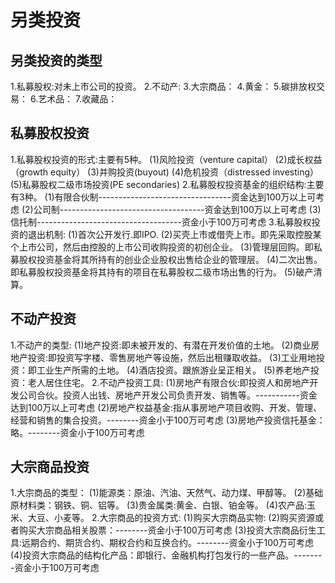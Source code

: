 # 另类投资

## 另类投资的类型
1.私募股权:对未上市公司的投资。
2.不动产:
3.大宗商品：
4.黄金：
5.碳排放权交易：
6.艺术品：
7.收藏品：

## 私募股权投资
1.私募股权投资的形式:主要有5种。
  (1)风险投资（venture capital）
  (2)成长权益（growth equity）
  (3)并购投资(buyout)
  (4)危机投资（distressed investing）
  (5)私募股权二级市场投资(PE secondaries)
2.私募股权投资基金的组织结构:主要有3种。
  (1)有限合伙制---------------------------------资金达到100万以上可考虑
  (2)公司制------------------------------------资金达到100万以上可考虑
  (3)信托制------------------------------------资金小于100万可考虑
3.私募股权投资的退出机制:
  (1)首次公开发行.即IPO.
  (2)买壳上市或借壳上市。即先采取控股某个上市公司，然后由控股的上市公司收购投资的初创企业。
  (3)管理层回购。即私募股权投资基金将其所持有的创业企业股权出售给企业的管理层。
  (4)二次出售。即私募股权投资基金将其持有的项目在私募股权二级市场出售的行为。
  (5)破产清算。

## 不动产投资
1.不动产的类型:
  (1)地产投资:即未被开发的、有潜在开发价值的土地。
  (2)商业房地产投资:即投资写字楼、零售房地产等设施，然后出租赚取收益。
  (3)工业用地投资：即工业生产所需的土地。
  (4)酒店投资。跟旅游业呈正相关。
  (5)养老地产投资：老人居住住宅。
2.不动产投资工具:
  (1)房地产有限合伙:即投资人和房地产开发公司合伙。投资人出钱、房地产开发公司负责开发、销售等。-----------资金达到100万以上可考虑
  (2)房地产权益基金:指从事房地产项目收购、开发、管理、经营和销售的集合投资。--------资金小于100万可考虑
  (3)房地产投资信托基金：略。--------资金小于100万可考虑

## 大宗商品投资
1.大宗商品的类型：
  (1)能源类：原油、汽油、天然气、动力煤、甲醇等。
  (2)基础原材料类：钢铁、铜、铝等。
  (3)贵金属类:黄金、白银、铂金等。
  (4)农产品:玉米、大豆、小麦等。
2.大宗商品的投资方式:
  (1)购买大宗商品实物:
  (2)购买资源或者购买大宗商品相关股票：--------资金小于100万可考虑
  (3)投资大宗商品衍生工具:远期合约、期货合约、期权合约和互换合约。--------资金小于100万可考虑
  (4)投资大宗商品的结构化产品：即银行、金融机构打包发行的一些产品。--------资金小于100万可考虑